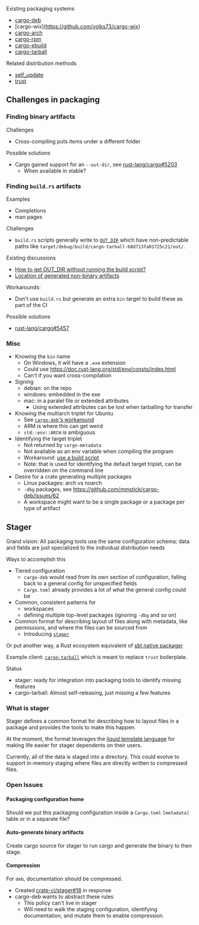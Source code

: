Existing packaging systems
- [cargo-deb](https://github.com/mmstick/cargo-deb)
- [cargo-wix\](https://github.com/volks73/cargo-wix)
- [cargo-arch](https://crates.io/crates/cargo-arch)
- [cargo-rpm](https://github.com/iqlusion-io/crates/tree/master/cargo-rpm)
- [cargo-ebuild](https://github.com/cardoe/cargo-ebuild)
- [cargo-tarball](https://github.com/crate-ci/cargo-tarball)

Related distribution methods
- [self_update](https://github.com/jaemk/self_update)
- [trust](https://github.com/japaric/trust/)

## Challenges in packaging

### Finding binary artifacts

Challenges
- Cross-compiling puts items under a different folder

Possible solutions
- Cargo gained support for an `--out-dir`, see [rust-lang/cargo#5203](https://github.com/rust-lang/cargo/pull/5203)
  - When available in stable?

### Finding `build.rs` artifacts

Examples
- Completions
- man pages

Challenges
- `build.rs` scripts generally write to
  [`OUT_DIR`](https://doc.rust-lang.org/cargo/reference/environment-variables.html#environment-variables-cargo-sets-for-build-scripts)
  which have non-predictable paths like
  `target/debug/build/cargo-tarball-b8d713fa01725c21/out/`.

Existing discussions
- [How to get OUT_DIR without running the build script?](https://users.rust-lang.org/t/how-to-get-out-dir-without-running-the-build-script/17239/3)
- [Location of generated non-binary artifacts](https://internals.rust-lang.org/t/location-of-generated-non-binary-artifacts/7430)

Workarounds:
- Don't use `build.rs` but generate an extra `bin` target to build these as part of the CI

Possible solutions
- [rust-lang/cargo#5457](https://github.com/rust-lang/cargo/issues/5457)

### Misc

- Knowing the `bin` name
  - On Windows, it will have a `.exe` extension
  - Could use https://doc.rust-lang.org/std/env/consts/index.html
  - Can't if you want cross-compilation
- Signing
  - debian: on the repo
  - windows: embedded in the exe
  - mac: in a paralel file or extended attributes
    - Using extended attributes can be lost when tarballing for transfer
- Knowing the multiarch triplet for Ubuntu
  - See [`cargo-deb`'s workaround](https://github.com/mmstick/cargo-deb/blob/master/src/manifest.rs#L697)
  - ARM is where this can get weird
  - `std::env::ARCH` is ambiguous
- Identifying the target triplet
  - Not returned by `cargo-metadata`
  - Not available as an env variable when compiling the program
  - Workaround: [use a build script](https://github.com/mmstick/cargo-deb/blob/master/build.rs)
  - Note: that is used for identifying the default target triplet, can be overridden on the command line
- Desire for a crate generating multiple packages
  - Linux packages: arch vs noarch
  - `-dbg` packages, see https://github.com/mmstick/cargo-deb/issues/62
  - A workspace might want to be a single package or a package per type of artifact

## Stager

Grand vision: All packaging tools use the same configuration schema; data and
fields are just specialized to the individual distribution needs

Ways to accomplish this
- Tiered configuration
  - `cargo-deb` would read from its own section of configuration, falling back to a general config for unspecified fields
  - `Cargo.toml` already provides a lot of what the general config could be
- Common, consistent patterns for
  - workspaces
  - defining multiple top-level packages (ignoring `-dbg` and so on)
- Common format for describing layout of files along with metadata, like permissions, and where the files can be sourced from
  - Introducing [`stager`](https://github.com/crate-ci/stager)


Or put another way, a Rust ecosystem equivalent of [sbt native packager](https://sbt-native-packager.readthedocs.io/en/stable/)

Example client: [`cargo-tarball`](https://github.com/crate-ci/cargo-tarball) which is meant to replace `trust` boilerplate.

Status
- stager: ready for integration into packaging tools to identify missing features
- cargo-tarball: Almost self-releasing, just missing a few features

### What is stager

Stager defines a common format for describing how to layout files in a package
and provides the tools to make this happen.

At the moment, the format leverages the [liquid template
language](https://shopify.github.io/liquid/) for making life easier for stager
dependents on their users.

Currently, all of the data is staged into a directory.  This could evolve
to support in-memory staging where files are directly written to compressed files.

### Open Issues

#### Packaging configuration home

Should we put this packaging configuration inside a `Cargo.toml` `[metadata]` table or in a separate file?

#### Auto-generate binary artifacts

Create cargo source for stager to run cargo and generate the binary to then stage.

#### Compression

For `deb`, documentation should be compressed.
- Created [crate-ci/stager#18](https://github.com/crate-ci/stager/issues/18) in response
- cargo-deb wants to abstract these rules
  - This policy can't live in stager
  - Will need to walk the staging configuration, identifying documentation, and mutate them to enable compression.
